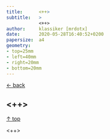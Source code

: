 ```yaml
---
title:      <++>
subtitle:   >
            <++>
author:     klassiker [mrdotx]
date:       2020-05-28T16:40:52+0200
papersize:  a4
geometry:
- top=25mm
- left=40mm
- right=20mm
- bottom=20mm
---
```


[← back](index)

## <++>

[↑ top](#)

<++>

